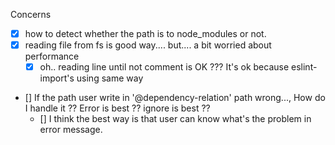 Concerns

- [x] how to detect whether the path is to node_modules or not.
- [x] reading file from fs is good way.... but.... a bit worried about performance
    - [x] oh.. reading line until not comment is OK ??? It's ok because eslint-import's using same way
- [] If the path user write in '@dependency-relation' path wrong..., How do I handle it ?? Error is best ?? ignore is best ??
    - [] I think the best way is that user can know what's the problem in error message.
